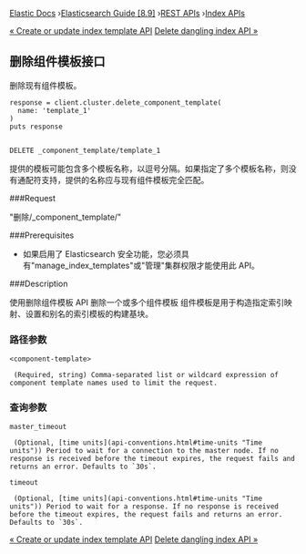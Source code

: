 

[Elastic Docs](/guide/) ›[Elasticsearch Guide [8.9]](index.md) ›[REST
APIs](rest-apis.md) ›[Index APIs](indices.md)

[« Create or update index template API](indices-templates-v1.md) [Delete
dangling index API »](dangling-index-delete.md)

## 删除组件模板接口

删除现有组件模板。

    
    
    response = client.cluster.delete_component_template(
      name: 'template_1'
    )
    puts response
    
    
    DELETE _component_template/template_1

提供的<component-template>模板可能包含多个模板名称，以逗号分隔。如果指定了多个模板名称，则没有通配符支持，提供的名称应与现有组件模板完全匹配。

###Request

"删除/_component_template/<component-template>"

###Prerequisites

* 如果启用了 Elasticsearch 安全功能，您必须具有"manage_index_templates"或"管理"集群权限才能使用此 API。

###Description

使用删除组件模板 API 删除一个或多个组件模板 组件模板是用于构造指定索引映射、设置和别名的索引模板的构建基块。

### 路径参数

`<component-template>`

     (Required, string) Comma-separated list or wildcard expression of component template names used to limit the request. 

### 查询参数

`master_timeout`

     (Optional, [time units](api-conventions.html#time-units "Time units")) Period to wait for a connection to the master node. If no response is received before the timeout expires, the request fails and returns an error. Defaults to `30s`. 
`timeout`

     (Optional, [time units](api-conventions.html#time-units "Time units")) Period to wait for a response. If no response is received before the timeout expires, the request fails and returns an error. Defaults to `30s`. 

[« Create or update index template API](indices-templates-v1.md) [Delete
dangling index API »](dangling-index-delete.md)
